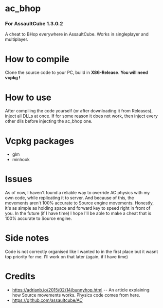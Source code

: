 # ac_bhop
### For AssaultCube 1.3.0.2

A cheat to BHop everywhere in AssaultCube.
Works in singleplayer and multiplayer.

# How to compile
Clone the source code to your PC, build in **X86-Release**.
**You will need vcpkg !**

# How to use
After compiling the code yourself (or after downloading it from Releases), inject all DLLs at once.
If for some reason it does not work, then inject every other dlls before injecting the ac_bhop one.

# Vcpkg packages
- glm
- minhook

# Issues
As of now, I haven't found a reliable way to override AC physics with my own code, while replicating it to server.
And because of this, the movements aren't 100% accurate to Source engine movements.
Honestly, it's as simple as holding space and forward key to speed right in front of you.
In the future (if I have time) I hope I'll be able to make a cheat that is 100% accurate to Source engine.

# Side notes
Code is not correctly organised like I wanted to in the first place but it wasnt top priority for me.
I'll work on that later (again, if I have time)

# Credits
- https://adrianb.io/2015/02/14/bunnyhop.html -- An article explaining how Source movements works. Physics code comes from here.
- https://github.com/assaultcube/AC
